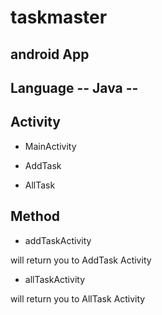 # taskmaster

## android App

## Language -- Java --

## Activity

* MainActivity

* AddTask

* AllTask

## Method

* addTaskActivity

will return you to AddTask Activity

* allTaskActivity

will return you to AllTask Activity

